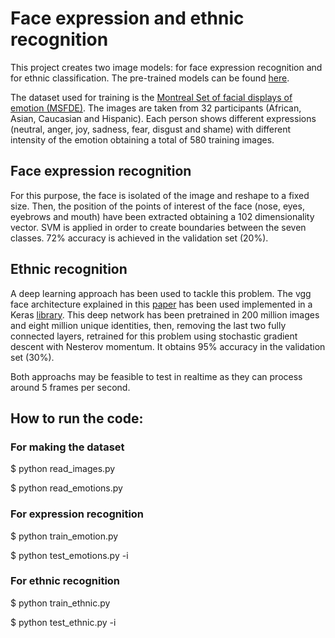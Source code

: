 # Face expression and ethnic recognition

This project creates two image models: for face expression recognition and for ethnic classification. The pre-trained models can be found [here](https://www.dropbox.com/home/Face-expression-and-ethnic-recognition).

The dataset used for training is the [Montreal Set of facial displays of emotion (MSFDE)](http://www.psychophysiolab.com/msfde/terms.php). The images are taken from 32 participants (African, Asian, Caucasian and Hispanic). Each person shows different expressions (neutral, anger, joy, sadness, fear, disgust and shame) with different intensity of the emotion obtaining a total of 580 training images.

## Face expression recognition
For this purpose, the face is isolated of the image and reshape to a fixed size. 
Then, the position of the points of interest of the face (nose, eyes, eyebrows and mouth) have been extracted obtaining a 102 dimensionality vector. SVM is applied in order to create boundaries between the seven classes. 72% accuracy is achieved in the validation set (20%).

## Ethnic recognition
A deep learning approach has been used to tackle this problem. The vgg face architecture explained in this [paper](https://www.robots.ox.ac.uk/~vgg/publications/2015/Parkhi15/parkhi15.pdf) has been used implemented in a Keras [library](https://github.com/rcmalli/keras-vggface). This deep network has been pretrained in 200 million images and eight million unique identities, then, removing the last two fully connected layers, retrained for this problem using stochastic gradient descent with Nesterov momentum. It obtains 95% accuracy in the validation set (30%).

Both approachs may be feasible to test in realtime as they can process around 5 frames per second.


## How to run the code:

### For making the dataset

$ python read_images.py

$ python read_emotions.py

### For expression recognition

$ python train_emotion.py

$ python test_emotions.py -i <image-path>

### For ethnic recognition

$ python train_ethnic.py

$ python test_ethnic.py -i <image-path>


